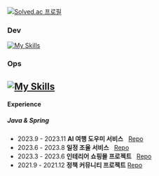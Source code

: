 [![Solved.ac
프로필](http://mazassumnida.wtf/api/mini/generate_badge?boj=wldud2550)](https://solved.ac/wldud2550)

### Dev
[![My Skills](https://skillicons.dev/icons?i=java,spring,androidstudio,gradle,hibernate,mysql,idea&theme=light)](https://skillicons.dev)

### Ops
[![My Skills](https://skillicons.dev/icons?i=aws,linux,docker,kubernetes,py,git)](https://skillicons.dev)
---
####  Experience
##### **Java & Spring**
- 2023.9 - 2023.11 **AI 여행 도우미 서비스** &nbsp; [Repo](https://github.com/trippack-voyage/voyage-back)
- 2023.6 - 2023.8  **일정 조율 서비스** &nbsp; [Repo](https://github.com/lakedata/flag-app-back)
- 2023.3 - 2023.6 **인테리어 쇼핑몰 프로젝트** &nbsp; [Repo](https://github.com/M2DM-project/M2DM.ver2.0)
- 2021.9 - 2021.12  **정책 커뮤니티 프로젝트** [Repo](https://github.com/lakedata/Checkkeu)
